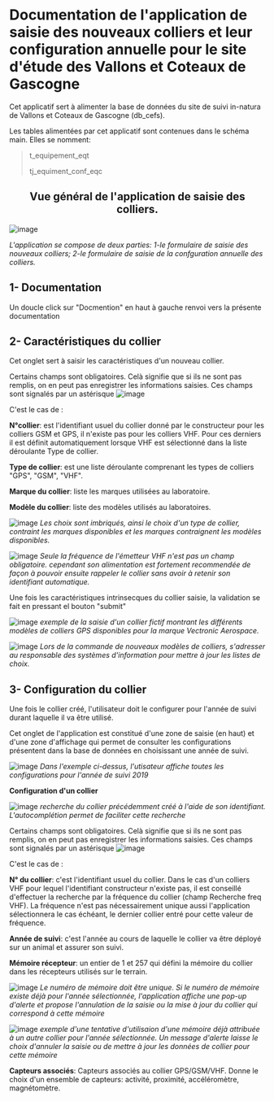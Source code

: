# Documentation de l'application de saisie des nouveaux colliers et leur configuration annuelle pour le site d'étude des Vallons et Coteaux de Gascogne

Cet applicatif sert à alimenter la base de données du site de suivi in-natura de Vallons et Coteaux de Gascogne (db_cefs).

Les tables alimentées par cet applicatif sont contenues dans le schéma main. Elles se nomment:

> t_equipement_eqt
>
> tj_equiment_conf_eqc
>

<h2 align="center">Vue général de l'application de saisie des colliers.</h2>

![image](https://user-images.githubusercontent.com/39738426/130599362-d0a8be18-3b64-4784-ae44-71d3b31dd6b9.png)

*L'application se compose de deux parties: 1-le formulaire de saisie des nouveaux colliers; 2-le formulaire de saisie de la confguration annuelle des colliers.*

## 1- Documentation

Un doucle click sur "Docmention" en haut à gauche renvoi vers la présente documentation

## 2- Caractéristiques du collier

Cet onglet sert à saisir les caractéristiques d'un nouveau collier.

Certains champs sont obligatoires. Celà signifie que si ils ne sont pas remplis, on en peut pas enregistrer les informations saisies.
Ces champs sont signalés par un astérisque ![image](https://user-images.githubusercontent.com/39738426/125034814-596b0e00-e091-11eb-8d1c-7e83ac4d02fe.png)

C'est le cas de :

**N°collier**: est l'identifiant usuel du collier donné par le constructeur pour les colliers GSM et GPS, il n'existe pas pour les colliers VHF. Pour ces derniers il est définit automatiquement lorsque VHF est sélectionné dans la liste déroulante Type de collier.

**Type de collier**: est une liste déroulante comprenant les types de colliers "GPS", "GSM", "VHF".

**Marque du collier**: liste les marques utilisées au laboratoire.

**Modèle du collier**: liste des modèles utilisés au laboratoires.

![image](https://user-images.githubusercontent.com/39738426/125033795-0fcdf380-e090-11eb-93de-3538ba08a5b4.png)
*Les choix sont imbriqués, ainsi le choix d'un type de collier, contraint les marques disponibles et les marques contraignent les modèles disponibles.* 

![image](https://user-images.githubusercontent.com/39738426/125033795-0fcdf380-e090-11eb-93de-3538ba08a5b4.png)
*Seule la fréquence de l'émetteur VHF n'est pas un champ obligatoire. cependant son alimentation est fortement recommendée de façon à pouvoir ensuite rappeler le collier sans avoir à retenir son identifiant automatique.*

Une fois les caractéristiques intrinsecques du collier saisie, la validation se fait en pressant el bouton "submit"

![image](https://user-images.githubusercontent.com/39738426/130601782-4ce1e93f-eae4-418a-b2f4-7318105d853a.png)
*exemple de la saisie d'un collier fictif montrant les différents modèles de colliers GPS disponibles pour la marque Vectronic Aerospace.*

![image](https://user-images.githubusercontent.com/39738426/125033795-0fcdf380-e090-11eb-93de-3538ba08a5b4.png)
*Lors de la commande de nouveaux modèles de colliers, s'adresser au responsable des systèmes d'information pour mettre à jour les listes de choix.*

## 3- Configuration du collier

Une fois le collier créé, l'utilisateur doit le configurer pour l'année de suivi durant laquelle il va être utilisé.

Cet onglet de l'application est constitué d'une zone de saisie (en haut) et d'une zone d'affichage qui permet de consulter les configurations présentent dans la base de données en choisissant une année de suivi. 

![image](https://user-images.githubusercontent.com/39738426/130606353-b8c0d135-7fbd-4853-9afc-4e9b7c7a5576.png)
*Dans l'exemple ci-dessus, l'utisateur affiche toutes les configurations pour l'année de suivi 2019*

**Configuration d'un collier**


![image](https://user-images.githubusercontent.com/39738426/130607007-b5ccf67c-bebc-439d-82ee-0d9b94b766a1.png)
*recherche du collier précédemment créé à l'aide de son identifiant. L'autocomplétion permet de faciliter cette recherche*

Certains champs sont obligatoires. Celà signifie que si ils ne sont pas remplis, on en peut pas enregistrer les informations saisies.
Ces champs sont signalés par un astérisque ![image](https://user-images.githubusercontent.com/39738426/125034814-596b0e00-e091-11eb-8d1c-7e83ac4d02fe.png)

C'est le cas de :

**N° du collier**: c'est l'identifiant usuel du collier. Dans le cas d'un colliers VHF pour lequel l'identifiant constructeur n'existe pas, il est conseillé d'effectuer la recherche par la fréquence du collier (champ Recherche freq VHF). La fréquence n'est pas nécessairement unique aussi l'application sélectionnera le cas échéant, le dernier collier entré pour cette valeur de fréquence.

**Année de suivi**: c'est l'année au cours de laquelle le collier va être déployé sur un animal et assurer son suivi.

**Mémoire récepteur**: un entier de 1 et 257 qui défini la mémoire du collier dans les récepteurs utilisés sur le terrain.

![image](https://user-images.githubusercontent.com/39738426/125033795-0fcdf380-e090-11eb-93de-3538ba08a5b4.png)
*Le numéro de mémoire doit être unique. Si le numéro de mémoire existe déjà pour l'année sélectionnée, l'application affiche une pop-up d'alerte et propose l'annulation de la saisie ou la mise à jour du collier qui correspond à cette mémoire*

![image](https://user-images.githubusercontent.com/39738426/130608527-b0c49275-9655-4bd8-892f-2b7520378365.png)
*exemple d'une tentative d'utilisaion d'une mémoire déjà attribuée à un autre collier pour l'année sélectionnée. Un message d'alerte laisse le choix d'annuler la saisie ou de mettre à jour les données de collier pour cette mémoire*

**Capteurs associés**: Capteurs associés au collier GPS/GSM/VHF. Donne le choix d'un ensemble de capteurs: activité, proximité, accéléromètre, magnétomètre.

